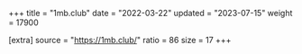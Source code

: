 +++
title = "1mb.club"
date = "2022-03-22"
updated = "2023-07-15"
weight = 17900

[extra]
source = "https://1mb.club/"
ratio = 86
size = 17
+++
